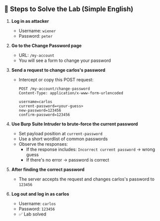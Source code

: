 ## 🚀 Steps to Solve the Lab (Simple English)

1. **Log in as attacker**
   - Username: `wiener`
   - Password: `peter`

2. **Go to the Change Password page**
   - URL: `/my-account`
   - You will see a form to change your password

3. **Send a request to change carlos's password**
   - Intercept or copy this POST request:
     ```
     POST /my-account/change-password
     Content-Type: application/x-www-form-urlencoded

     username=carlos
     current-password=<your-guess>
     new-password=123456
     confirm-password=123456
     ```

4. **Use Burp Suite Intruder to brute-force the current password**
   - Set payload position at `current-password`
   - Use a short wordlist of common passwords
   - Observe the responses:
     - If the response includes: `Incorrect current password` → wrong guess
     - If there's no error → password is correct

5. **After finding the correct password**
   - The server accepts the request and changes carlos's password to `123456`

6. **Log out and log in as carlos**
   - Username: `carlos`
   - Password: `123456`
   - ✅ Lab solved
